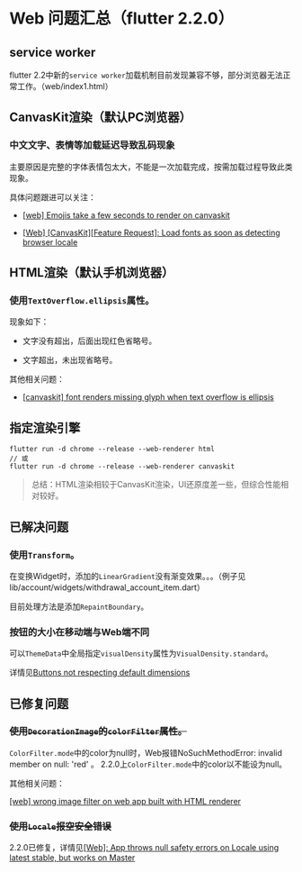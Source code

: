 # Web 问题汇总（flutter 2.2.0）

## service worker

flutter 2.2中新的`service worker`加载机制目前发现兼容不够，部分浏览器无法正常工作。（web/index1.html）

## CanvasKit渲染（默认PC浏览器）

### 中文文字、表情等加载延迟导致乱码现象

主要原因是完整的字体表情包太大，不能是一次加载完成，按需加载过程导致此类现象。

具体问题跟进可以关注：

- [[web] Emojis take a few seconds to render on canvaskit ](https://github.com/flutter/flutter/issues/76248)

- [[Web] [CanvasKit][Feature Request]: Load fonts as soon as detecting browser locale](https://github.com/flutter/flutter/issues/77023)

## HTML渲染（默认手机浏览器）

### 使用`TextOverflow.ellipsis`属性。

现象如下：

- 文字没有超出，后面出现红色省略号。

- 文字超出，未出现省略号。

其他相关问题：

- [[canvaskit] font renders missing glyph when text overflow is ellipsis](https://github.com/flutter/flutter/issues/76473)

## 指定渲染引擎

```
flutter run -d chrome --release --web-renderer html
// 或
flutter run -d chrome --release --web-renderer canvaskit
```

> 总结：HTML渲染相较于CanvasKit渲染，UI还原度差一些，但综合性能相对较好。


## 已解决问题

### 使用`Transform`。

在变换Widget时，添加的`LinearGradient`没有渐变效果。。。（例子见lib/account/widgets/withdrawal_account_item.dart）

目前处理方法是添加`RepaintBoundary`。

### 按钮的大小在移动端与Web端不同

可以`ThemeData`中全局指定`visualDensity`属性为`VisualDensity.standard`。

详情见[Buttons not respecting default dimensions](https://github.com/flutter/flutter/issues/77142)

## 已修复问题

### ~~使用`DecorationImage`的`colorFilter`属性。~~

`ColorFilter.mode`中的color为null时，Web报错NoSuchMethodError: invalid member on null: 'red' 。
2.2.0上`ColorFilter.mode`中的color以不能设为null。

其他相关问题：

[[web] wrong image filter on web app built with HTML renderer](https://github.com/flutter/flutter/issues/76966)

### ~~使用`Locale`报空安全错误~~

2.2.0已修复，详情见[[Web]: App throws null safety errors on Locale using latest stable, but works on Master](https://github.com/flutter/flutter/issues/79351)





